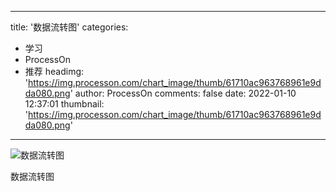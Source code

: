 
---
title: '数据流转图'
categories: 
 - 学习
 - ProcessOn
 - 推荐
headimg: 'https://img.processon.com/chart_image/thumb/61710ac963768961e9dda080.png'
author: ProcessOn
comments: false
date: 2022-01-10 12:37:01
thumbnail: 'https://img.processon.com/chart_image/thumb/61710ac963768961e9dda080.png'
---

<div>   
<img class="thumb" alt="数据流转图" src="https://img.processon.com/chart_image/thumb/61710ac963768961e9dda080.png" referrerpolicy="no-referrer">
<p>数据流转图</p>  
</div>
            